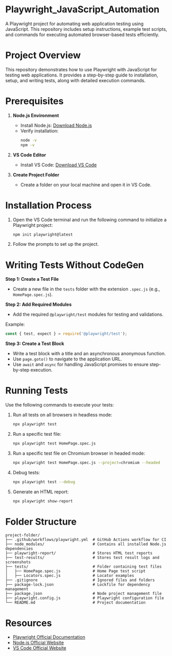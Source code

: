# Playwright_JavaScript_Automation
A Playwright project for automating web application testing using JavaScript. This repository includes setup instructions, example test scripts, and commands for executing automated browser-based tests efficiently.

# Project Overview
This repository demonstrates how to use Playwright with JavaScript for testing web applications. It provides a step-by-step guide to installation, setup, and writing tests, along with detailed execution commands.

# Prerequisites
1. **Node.js Environment**
   - Install Node.js: [Download Node.js](https://nodejs.org/en)
   - Verify installation:
     ```bash
     node -v
     npm -v
     ```

2. **VS Code Editor**
   - Install VS Code: [Download VS Code](https://code.visualstudio.com/download)

3. **Create Project Folder**
   - Create a folder on your local machine and open it in VS Code.

# Installation Process
1. Open the VS Code terminal and run the following command to initialize a Playwright project:
   ```bash
   npm init playwright@latest
   ```

2. Follow the prompts to set up the project.

# Writing Tests Without CodeGen
**Step 1: Create a Test File**
- Create a new file in the `tests` folder with the extension `.spec.js` (e.g., `HomePage.spec.js`).

**Step 2: Add Required Modules**
- Add the required `@playwright/test` modules for testing and validations.

Example:
```javascript
const { test, expect } = require('@playwright/test');
```

**Step 3: Create a Test Block**
- Write a test block with a title and an asynchronous anonymous function.
- Use `page.goto()` to navigate to the application URL.
- Use `await` and `async` for handling JavaScript promises to ensure step-by-step execution.


# Running Tests
Use the following commands to execute your tests:

1. Run all tests on all browsers in headless mode:
   ```bash
   npx playwright test
   ```

2. Run a specific test file:
   ```bash
   npx playwright test HomePage.spec.js
   ```

3. Run a specific test file on Chromium browser in headed mode:
   ```bash
   npx playwright test HomePage.spec.js --project=chromium --headed
   ```

4. Debug tests:
   ```bash
   npx playwright test --debug
   ```

5. Generate an HTML report:
   ```bash
   npx playwright show-report
   ```

# Folder Structure
```
project-folder/
├── .github/workflows/playwright.yml  # GitHub Actions workflow for CI
├── node_modules/                     # Contains all installed Node.js dependencies
├── playwright-report/                # Stores HTML test reports
├── test-results/                     # Stores test result logs and screenshots
├── tests/                            # Folder containing test files
│   ├── HomePage.spec.js              # Home Page test script
│   ├── Locators.spec.js              # Locator examples
├── .gitignore                        # Ignored files and folders
├── package-lock.json                 # Lockfile for dependency management
├── package.json                      # Node project management file
├── playwright.config.js              # Playwright configuration file
└── README.md                         # Project documentation

```

# Resources
- [Playwright Official Documentation](https://playwright.dev/)
- [Node.js Official Website](https://nodejs.org/en)
- [VS Code Official Website](https://code.visualstudio.com/)

